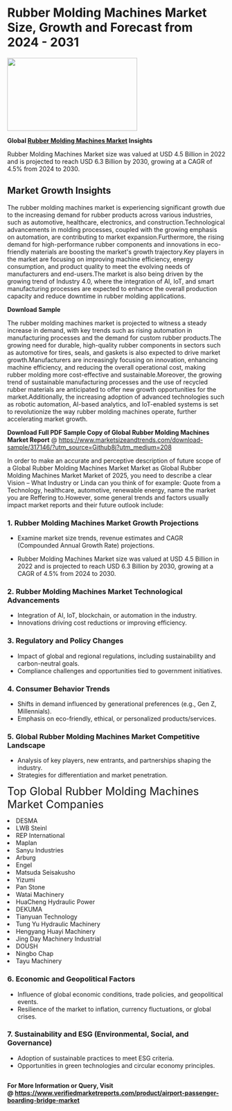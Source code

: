 <H1>Rubber Molding Machines Market Size, Growth and Forecast from 2024 - 2031</H1><img class="aligncenter size-medium wp-image-584254" src="https://thirdeyenews.in/wp-content/uploads/2024/09/Global-Market-Research-300x168.jpeg" alt="" width="300" height="168" /><p><strong>Global&nbsp;<a href="https://www.marketsizeandtrends.com/download-sample/317146/?utm_source=Github8j?utm_medium=208">Rubber Molding Machines Market</a> Insights</strong></p><p>Rubber Molding Machines Market size was valued at USD 4.5 Billion in 2022 and is projected to reach USD 6.3 Billion by 2030, growing at a CAGR of 4.5% from 2024 to 2030.</p><p><h2>Market Growth Insights</h2> <p>The rubber molding machines market is experiencing significant growth due to the increasing demand for rubber products across various industries, such as automotive, healthcare, electronics, and construction.Technological advancements in molding processes, coupled with the growing emphasis on automation, are contributing to market expansion.Furthermore, the rising demand for high-performance rubber components and innovations in eco-friendly materials are boosting the market's growth trajectory.Key players in the market are focusing on improving machine efficiency, energy consumption, and product quality to meet the evolving needs of manufacturers and end-users.The market is also being driven by the growing trend of Industry 4.0, where the integration of AI, IoT, and smart manufacturing processes are expected to enhance the overall production capacity and reduce downtime in rubber molding applications.</p> <p><strong>Download Sample</strong></p> <p>The rubber molding machines market is projected to witness a steady increase in demand, with key trends such as rising automation in manufacturing processes and the demand for custom rubber products.The growing need for durable, high-quality rubber components in sectors such as automotive for tires, seals, and gaskets is also expected to drive market growth.Manufacturers are increasingly focusing on innovation, enhancing machine efficiency, and reducing the overall operational cost, making rubber molding more cost-effective and sustainable.Moreover, the growing trend of sustainable manufacturing processes and the use of recycled rubber materials are anticipated to offer new growth opportunities for the market.Additionally, the increasing adoption of advanced technologies such as robotic automation, AI-based analytics, and IoT-enabled systems is set to revolutionize the way rubber molding machines operate, further accelerating market growth.</p> <p><span class=""><strong>Download Full PDF Sample Copy of Global Rubber Molding Machines Market Report</strong> @ <a href="https://www.marketsizeandtrends.com/download-sample/317146/?utm_source=Github8j?utm_medium=208" target="_blank">https://www.marketsizeandtrends.com/download-sample/317146/?utm_source=Github8j?utm_medium=208</a></span></p><p>In order to make an accurate and perceptive description of future scope of a Global&nbsp;Rubber Molding Machines Market Market as Global&nbsp;Rubber Molding Machines Market Market of 2025, you need to describe a clear Vision &ndash; What Industry or Linda can you think of for example: Quote from a Technology, healthcare, automotive, renewable energy, name the market you are Reffering to.However, some general trends and factors usually impact market reports and their future outlook include:</p><h3>1.&nbsp;<strong>Rubber Molding Machines Market Growth Projections</strong></h3><ul><li>Examine market size trends, revenue estimates and CAGR (Compounded Annual Growth Rate) projections.</li><li><p>Rubber Molding Machines Market size was valued at USD 4.5 Billion in 2022 and is projected to reach USD 6.3 Billion by 2030, growing at a CAGR of 4.5% from 2024 to 2030.</p></li></ul><h3>2.&nbsp;<strong>Rubber Molding Machines Market Technological Advancements</strong></h3><ul><li>Integration of AI, IoT, blockchain, or automation in the industry.</li><li>Innovations driving cost reductions or improving efficiency.</li></ul><h3>3.&nbsp;<strong>Regulatory and Policy Changes</strong></h3><ul><li>Impact of global and regional regulations, including sustainability and carbon-neutral goals.</li><li>Compliance challenges and opportunities tied to government initiatives.</li></ul><h3>4.&nbsp;<strong>Consumer Behavior Trends</strong></h3><ul><li>Shifts in demand influenced by generational preferences (e.g., Gen Z, Millennials).</li><li>Emphasis on eco-friendly, ethical, or personalized products/services.</li></ul><h3>5.&nbsp;<strong>Global Rubber Molding Machines Market Competitive Landscape</strong></h3><ul><li>Analysis of key players, new entrants, and partnerships shaping the industry.</li><li>Strategies for differentiation and market penetration.</li></ul><p data-pm-slice="1 1 []"><span style="color: inherit; font-family: inherit; font-size: 25px;">Top Global Rubber Molding Machines Market Companies</span></p><div class="" data-test-id=""><p><li>DESMA</li><li> LWB Steinl</li><li> REP International</li><li> Maplan</li><li> Sanyu Industries</li><li> Arburg</li><li> Engel</li><li> Matsuda Seisakusho</li><li> Yizumi</li><li> Pan Stone</li><li> Watai Machinery</li><li> HuaCheng Hydraulic Power</li><li> DEKUMA</li><li> Tianyuan Technology</li><li> Tung Yu Hydraulic Machinery</li><li> Hengyang Huayi Machinery</li><li> Jing Day Machinery Industrial</li><li> DOUSH</li><li> Ningbo Chap</li><li> Tayu Machinery</li></p></div><h3>6.&nbsp;<strong>Economic and Geopolitical Factors</strong></h3><ul><li>Influence of global economic conditions, trade policies, and geopolitical events.</li><li>Resilience of the market to inflation, currency fluctuations, or global crises.</li></ul><h3>7.&nbsp;<strong>Sustainability and ESG (Environmental, Social, and Governance)</strong></h3><ul><li>Adoption of sustainable practices to meet ESG criteria.</li><li>Opportunities in green technologies and circular economy principles.</li></ul><h2><strong style="font-size: 14px;">For More Information or Query, Visit @&nbsp;</strong><a style="background-color: #ffffff; font-size: 14px;" href="https://www.marketsizeandtrends.com/report/rubber-molding-machines-market/" target="_blank">https://www.verifiedmarketreports.com/product/airport-passenger-boarding-bridge-market</a></h2>